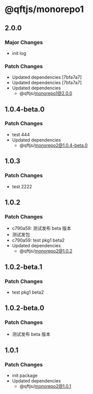 # @qftjs/monorepo1

## 2.0.0

### Major Changes

- init log

### Patch Changes

- Updated dependencies [7bfa7a7]
- Updated dependencies [7bfa7a7]
- Updated dependencies
  - @qftjs/monorepo1@2.0.0

## 1.0.4-beta.0

### Patch Changes

- test 444
- Updated dependencies
  - @qftjs/monorepo2@1.0.4-beta.0

## 1.0.3

### Patch Changes

- test 2222

## 1.0.2

### Patch Changes

- c790a59: 测试发布 beta 版本
- 测试发包
- c790a59: test pkg1 beta2
- Updated dependencies
  - @qftjs/monorepo2@1.0.2

## 1.0.2-beta.1

### Patch Changes

- test pkg1 beta2

## 1.0.2-beta.0

### Patch Changes

- 测试发布 beta 版本

## 1.0.1

### Patch Changes

- init package
- Updated dependencies
  - @qftjs/monorepo2@1.0.1
